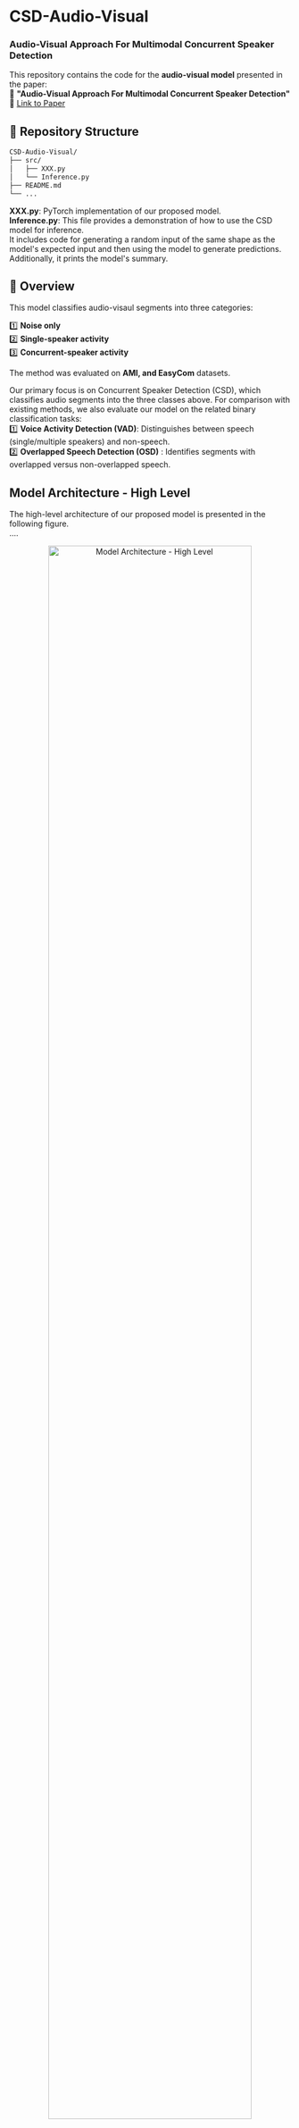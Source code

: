 # CSD-Audio-Visual
### Audio-Visual Approach For Multimodal Concurrent Speaker Detection

This repository contains the code for the **audio-visual model** presented in the paper:  
📄 **"Audio-Visual Approach For Multimodal Concurrent Speaker Detection"**  
🔗 [Link to Paper](https://arxiv.org/abs/2407.01774)  

## 📂 Repository Structure

```bash
CSD-Audio-Visual/
├── src/
│   ├── XXX.py
│   └── Inference.py
├── README.md
└── ...
```
**XXX.py**: PyTorch implementation of our proposed model.<br/>
**Inference.py**: This file provides a demonstration of how to use the CSD model for inference. <br/>
It includes code for generating a random input of the same shape as the model's expected input and then using the model to generate predictions.
Additionally, it prints the model's summary.


## 📌 Overview
This model classifies audio-visaul segments into three categories:

1️⃣ **Noise only**  
2️⃣ **Single-speaker activity**  
3️⃣ **Concurrent-speaker activity**  

The method was evaluated on **AMI, and EasyCom** datasets.

Our primary focus is on Concurrent Speaker Detection (CSD), which classifies audio segments into the three classes above.
For comparison with existing methods, we also evaluate our model on the related binary classification tasks:<br/>
1️⃣ **Voice Activity Detection (VAD)**: Distinguishes between speech (single/multiple speakers) and non-speech.  
2️⃣ **Overlapped Speech Detection (OSD)** : Identifies segments with overlapped versus non-overlapped speech.  


## Model Architecture - High Level
The high-level architecture of our proposed model is presented in the following figure.<br/>
....
<p align="center">
  <img src="doc/Figures/model_arch_high_level.png" width="85%" alt="Model Architecture - High Level">
</p>


## 📄 Citation  
If you use this work, please cite:

  ```bibtex
@article{eliav2024audio,
  title={Audio-Visual Approach For Multimodal Concurrent Speaker Detection},
  author={Eliav, Amit and Gannot, Sharon},
  journal={arXiv preprint arXiv:2407.01774},
  year={2024}
}
```

